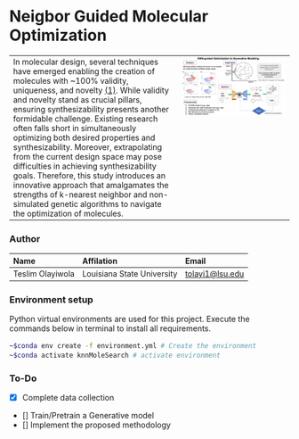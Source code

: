 # Neigbor Guided Molecular Optimization
<table>
    <tr valign=top>
        <td width="60%">
            In molecular design, several techniques have emerged enabling the creation of molecules with ~100% validity, uniqueness, and novelty <a href="https://pubs.acs.org/doi/10.1021/acs.jcim.3c01220">(1)</a>. While validity and novelty stand as crucial pillars, ensuring synthesizability presents another formidable challenge. Existing research often falls short in simultaneously optimizing both desired properties and synthesizability. Moreover, extrapolating from the current design space may pose difficulties in achieving synthesizability goals. Therefore, this study introduces an innovative approach that amalgamates the strengths of k-nearest neighbor and non-simulated genetic algorithms to navigate the optimization of molecules.
        </td>
        <td>
            <img src="plan.jpeg" height="auto" width="300px">
        </td>
    </tr>
</table>


### Author
| Name | Affilation | Email |
| :-- | :-- | :-- |
| Teslim Olayiwola | Louisiana State University | tolayi1@lsu.edu |

### Environment setup
Python virtual environments are used for this project. Execute the commands below in terminal to install all requirements.
```bash
~$conda env create -f environment.yml # Create the environment 
~$conda activate knnMoleSearch # activate environment
```

### To-Do
- [x] Complete data collection
- [] Train/Pretrain a Generative model
- [] Implement the proposed methodology
